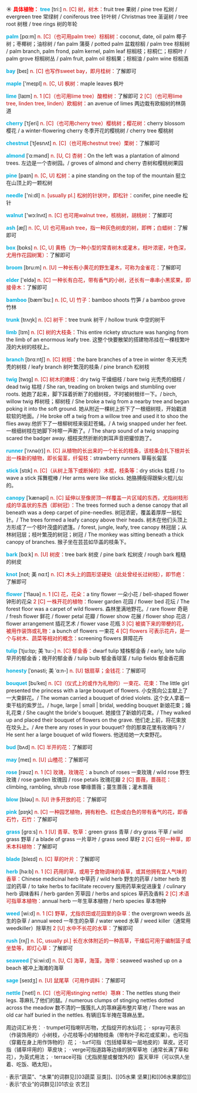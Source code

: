 ☀ <font color="red">**具体植物：**</font>
<font color="sky blue">**tree**</font> [tri:] 
<font color="#c00000">n. [C] 树，树木：</font>fruit tree 果树 / pine tree 松树 / evergreen tree 常绿树 / coniferous tree 针叶树 / Christmas tree 圣诞树 / tree root 树根 / tree rings 树的年轮
           
<font color="sky blue">**palm**</font> [pɑ:m]
<font color="#c00000">n. [C]（也可用palm tree）棕榈树：</font>coconut, date, oil palm 椰子树；枣椰树；油棕树 / fan palm 蒲葵 / potted palm 盆栽棕榈 / palm tree 棕榈树 / palm branch, palm frond, palm kernel, palm leaf 棕榈枝；棕桐仁；棕桐叶 / palm grove 棕榈树丛 / palm fruit, palm oil 棕榈果；棕榈油 / palm wine 棕榈酒

<font color="sky blue">**bay**</font> [beɪ] 
<font color="#c00000">n. [C] 也写作sweet bay，即月桂树：</font>了解即可

<font color="sky blue">**maple**</font> ['meɪpl] 
<font color="#c00000">n. [C, U] 枫树：</font>maple leaves 枫叶
           
<font color="sky blue">**lime**</font> [laɪm]
<font color="#c00000">n. 1 [C]（也可用lime tree）酸橙树：</font>了解即可 <font color="#c00000">2 [C]（也可用lime tree, linden tree, linden）欧椴树：</font>an avenue of limes 两边栽有欧椴树的林荫道           
           
<font color="sky blue">**cherry**</font> [ˈtʃeri]
<font color="#c00000">n. [C]（也可用cherry tree）樱桃树；樱花树：</font>cherry blossom 樱花 / a winter-flowering cherry 冬季开花的樱桃树 / cherry tree 樱桃树

<font color="sky blue">**chestnut**</font> [ˈtʃesnʌt]
<font color="#c00000">n. [C]（也可用chestnut tree）栗树：</font>了解即可

<font color="sky blue">**almond**</font> [ˈɑ:mənd]
<font color="#c00000">n. [U, C] 杏树：</font>On the left was a plantation of almond trees. 左边是一个杏树园。/ groves of almond and cherry 杏树和樱桃树果园

<font color="sky blue">**pine**</font> [paɪn] 
<font color="#c00000">n. [C, U] 松树：</font>a pine standing on the top of the mountain 挺立在山顶上的一颗松树

<font color="sky blue">**needle**</font> ['ni:dl] 
<font color="#c00000">n. [usually pl.] 松树的针状叶，即松针：</font>conifer, pine needle 松针

<font color="sky blue">**walnut**</font> ['wɔ:lnʌt] 
<font color="#c00000">n. [C] 也可用walnut tree，核桃树，胡桃树：</font>了解即可

<font color="sky blue">**ash**</font> [æʃ] 
<font color="#c00000">n. [C, U] 也可用ash tree，指一种灰色树皮的树，即梣；白蜡树：</font>了解即可

<font color="sky blue">**box**</font> [bɒks] 
<font color="#c00000">n. [C, U] 黄杨（为一种小型的常青树木或灌木，枝叶浓密，叶色深，尤用作花园树篱）：</font>了解即可

<font color="sky blue">**broom**</font> [bru:m] 
<font color="#c00000">n. [U] 一种长有小黄花的野生灌木，可称为金雀花：</font>了解即可

<font color="sky blue">**elder**</font> ['eldə] 
<font color="#c00000">n. [C] 一种长有白花，带有香气的小树，还长有一串串小黑浆果，即接骨木：</font>了解即可

<font color="sky blue">**bamboo**</font> [bæm'bu:] 
<font color="#c00000">n. [C, U] 竹子：</font>bamboo shoots 竹笋 / a bamboo grove 竹林

<font color="sky blue">**trunk**</font> [trʌŋk] 
<font color="#c00000">n. [C] 树干：</font>tree trunk 树干 / hollow trunk 中空的树干 
           
<font color="sky blue">**limb**</font> [lɪm]
<font color="#c00000">n. [C] 树的大枝条：</font>This entire rickety structure was hanging from the limb of an enormous leafy tree. 这整个快要散架的搭建物吊挂在一棵枝繁叶茂的大树的枝杈上。

<font color="sky blue">**branch**</font> [brɑːntʃ] 
<font color="#c00000">n. [C] 树枝：</font>the bare branches of a tree in winter 冬天光秃秃的树枝 / leafy branch 树叶繁茂的枝条 / pine branch 松树枝
           
<font color="sky blue">**twig**</font> [twɪg]
<font color="#c00000">n. [C] 树木的嫩枝：</font>dry twig 干燥细枝 / bare twig 光秃秃的细枝 / dead twig 枯枝 / She ran, treading on broken twigs and stumbling over roots. 她跑了起来，脚下踩着折断了的细树枝，不时被树根绊一下。/ birch, willow twig 桦树枝；柳树枝 / She broke a twig from a nearby tree and began poking it into the soft ground. 她从附近一棵树上折下了一根细树枝，开始戳进软软的地面。/ He broke off a twig from a willow tree and used it to shoo the flies away.他折下了一根柳树枝来驱赶苍蝇。/ A twig snapped under her feet. 一根细树枝在她脚下咔嚓一声断了。/ The sharp sound of a twig snapping scared the badger away. 细枝突然折断的刺耳声音把獾惊跑了。
           
<font color="sky blue">**runner**</font> [ˈrʌnə(r)]
<font color="#c00000">n. [C] 从植物的长出来的一个长长的枝条，该枝条会扎下根并长出一株新的植物，即长匐茎，纤匐枝：</font>strawberry runners 草莓长匐茎
 
<font color="sky blue">**stick**</font> [stɪk] 
<font color="#c00000">n. [C]（从树上落下或断掉的）木棍，枝条等：</font>dry sticks 枯枝 / to wave a stick 挥舞棍棒 / Her arms were like sticks. 她胳膊瘦得跟柴火棍儿似的。
        
<font color="sky blue">**canopy**</font> [ˈkænəpi]
<font color="#c00000">n. [C] 延伸以至像房顶一样覆盖一片区域的东西，尤指树枝形成的华盖状的东西（即树冠）：</font>The trees formed such a dense canopy that all beneath was a deep carpet of pine-needles. 树冠浓密，覆盖着厚厚一层松针。/ The trees formed a leafy canopy above their heads. 树木在他们头顶上方形成了一个枝叶茂盛的遮篷。/ forest, jungle, leafy, tree canopy 林冠层；从林树冠层；枝叶繁茂的树冠；树冠 / The monkey was sitting beneath a thick canopy of branches. 猴子坐在芸芸如华盖的枝条下。

<font color="sky blue">**bark**</font> [bɑːk] 
<font color="#c00000">n. [U] 树皮：</font>tree bark 树皮 / pine bark 松树皮 / rough bark 粗糙的树皮
           
<font color="sky blue">**knot**</font> [nɒt; 美 nɑ:t]
<font color="#c00000">n. [C] 木头上的圆形坚硬处（此处曾经长过树枝），即节疤：</font>了解即可

<font color="sky blue">**flower**</font> ['flaʊə] 
<font color="#c00000">n. 1 [C] 花，花朵：</font>a tiny flower 一朵小花 / bell-shaped flower 钟形的花朵 <font color="#c00000">2 [C] 一株开花的植物：</font>flower garden 花园 / flower bed 花坛 / The forest floor was a carpet of wild flowers. 森林里满地野花。/ rare flower 奇葩 / fresh flower 鲜花 / flower petal 花瓣 / flower show 花展 / flower shop 花店 / flower arrangement 插花艺术 / flower vase 花瓶 <font color="#c00000">3 [C] 被摘下来的带梗的花，被用作装饰或礼物：</font>a bunch of flowers 一束花 <font color="#c00000">4 [C] flowers 可表示花卉，是一个与树木、蔬菜等相对的概念：</font>screening flowers 屏障花卉 
                      
<font color="sky blue">**tulip**</font> [ˈtju:lɪp; 美 ˈtu:-]
<font color="#c00000">n. [C] 郁金香：</font>dwarf tulip 矮株郁金香 / early, late tulip 早开的郁金香；晚开的郁金香 / tulip bulb 郁金香球茎 / tulip fields 郁金香花圃
           
<font color="sky blue">**honesty**</font> [ˈɒnəsti; 美 ˈɑ:n-]
<font color="#c00000">n. [U] 银扇草；金钱花：</font>了解即可

<font color="sky blue">**bouquet**</font> [buˈkeɪ]
<font color="#c00000">n. [C]（仪式上的或作为礼物的）一束花、花束：</font>The little girl presented the princess with a large bouquet of flowers. 小女孩向公主献上了一大束鲜花。/ The woman carried a bouquet of dried violets. 这个女人拿着一束干枯的紫罗兰。/ huge, large | small | bridal, wedding bouquet 新娘花束；婚礼花束 / She caught the bride's bouquet. 她接住了新娘的花束。/ They walked up and placed their bouquet of flowers on the grave. 他们走上前，将花束放在坟头上。/ Are there any roses in your bouquet? 你的那束花里有玫瑰吗？/ He sent her a large bouquet of wild flowers. 他送给她一大束野花。
           
<font color="sky blue">**bud**</font> [bʌd]
<font color="#c00000">n. [C] 半开的花：</font>了解即可

<font color="sky blue">**may**</font> [meɪ] 
<font color="#c00000">n. [U] 山楂花：</font>了解即可

<font color="sky blue">**rose**</font> [rəʊz] 
<font color="#c00000">n. 1 [C] 玫瑰，玫瑰花：</font>a bunch of roses 一束玫瑰 / wild rose 野生玫瑰 / rose garden 玫瑰园 / rose petals 玫瑰花瓣 <font color="#c00000">2 [C] 蔷薇，蔷薇花：</font>climbing, rambling, shrub rose 攀缘蔷薇；蔓生蔷薇；灌木蔷薇 

<font color="sky blue">**blow**</font> [bləʊ] 
<font color="#c00000">n. [U] 许多开放的花：</font>了解即可

<font color="sky blue">**pink**</font> [pɪŋk] 
<font color="#c00000">n. [C] 一种园艺植物，拥有粉色、红色或白色的带有香气的花，即香石竹，石竹：</font>了解即可

<font color="sky blue">**grass**</font> [ɡrɑːs] 
<font color="#c00000">n. 1 [U] 青草、牧草：</font>green grass 青草 / dry grass 干草 / wild grass 野草 / a blade of grass 一片草叶 / grass seed 草籽 <font color="#c00000">2 [C] 任何一种草，即禾本科植物：</font>了解即可 
                     
<font color="sky blue">**blade**</font> [bleɪd]
<font color="#c00000">n. [C] 草的叶片：</font>了解即可           

<font color="sky blue">**herb**</font> [hə:b] 
<font color="#c00000">n. 1 [C] 药用的草，或用于食物调味的香草，或其他拥有宜人气味的香草：</font>Chinese medicinal herb 中草药 / wild herb 野生的药草 / bitter herb 苦涩的药草 / to take herbs to facilitate recovery 服用药草来促进康复 / culinary herb 调味香料 / herb garden 芳草园 / herbs and spices 草药及香料 <font color="#c00000">2 [C] 术语可指草本植物：</font>annual herb 一年生草本植物 / herb species 草本物种

<font color="sky blue">**weed**</font> [wi:d] 
<font color="#c00000">n. 1 [C] 野草，尤指农田或花园里的杂草：</font>the overgrown weeds 丛生的杂草 / annual weed 一年生的杂草 / water weed 水草 / weed killer（通常用weedkiller）除草剂 <font color="#c00000">2 [U] 水中不长花的水草：</font>了解即可

<font color="sky blue">**rush**</font> [rʌʃ] 
<font color="#c00000">n. [C, usually pl.] 长在水体附近的一种高草，干燥后可用于编制篮子或坐垫等，即灯心草：</font>了解即可

<font color="sky blue">**seaweed**</font> ['si:wi:d] 
<font color="#c00000">n. [U, C] 海草，海藻，海带：</font>seaweed washed up on a beach 被冲上海滩的海草
           
<font color="sky blue">**sage**</font> [seɪdʒ]
<font color="#c00000">n. [U] 鼠尾草（可用作调料：</font>了解即可
           
<font color="sky blue">**nettle**</font> [ˈnetl]
<font color="#c00000">n. [C]（也可用stinging nettle）荨麻：</font>The nettles stung their legs. 荨麻扎了他们的腿。/ numerous clumps of stinging nettles dotted across the meadow 数不清的一簇簇扎人的荨麻遍布整片草地 / There was an old car half buried in the nettles. 有辆旧车半掩在荨麻丛里。

周边词汇补充：
· trumpet可指喇叭形物，尤指绽开的水仙花；
· spray可表示（作装饰用的）小树枝，小花枝等小的植物枝条（带有叶子和花或浆果）。也可指（穿戴在身上用作饰物的）花；
· turf可指（包括矮草和一层地皮的）草皮。还可指（铺草坪用的）草皮块；
· verge可指道路等边缘的狭窄草地（通常长满了草和花），为英式用法；
· terrace可指（尤指房屋或餐馆外的）露天草坪（可以供人坐着、吃饭、晒太阳）。
           
· 表示“蔬菜”、“水果”的词群见[[03蔬菜 豆类]]、[[05水果 坚果]]和[[06水果部位]]
· 表示“农业”的词群见[[01农业 农艺]]
